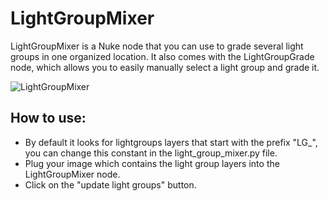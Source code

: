 # LightGroupMixer
LightGroupMixer is a Nuke node that you can use to grade several light groups in one organized location. It also comes with the LightGroupGrade node, which allows you to easily manually select a light group and grade it.

![LightGroupMixer](https://github.com/BreakTools/LightGroupMixer/assets/63094424/e4ab24e2-b90e-4fd4-b501-8d2a3f32037e)

## How to use:
- By default it looks for lightgroups layers that start with the prefix "LG_", you can change this constant in the light_group_mixer.py file.
- Plug your image which contains the light group layers into the LightGroupMixer node.
- Click on the "update light groups" button.
